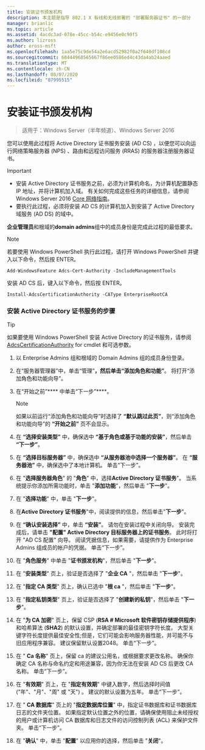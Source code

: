 ```yaml
---
title: 安装证书颁发机构
description: 本主题是指导 802.1 X 有线和无线部署的 "部署服务器证书" 的一部分
manager: brianlic
ms.topic: article
ms.assetid: 4acdc3ad-078e-45cc-b54c-e9456e0c90f5
ms.author: lizross
author: eross-msft
ms.openlocfilehash: 1aa5e75c9de54a2e6acd52982f0a2f640df108cd
ms.sourcegitcommit: 68444968565667f86ee0586ed4c43da4ab24aaed
ms.translationtype: MT
ms.contentlocale: zh-CN
ms.lasthandoff: 08/07/2020
ms.locfileid: "87995515"
---
```

# <a name="install-the-certification-authority"></a>安装证书颁发机构

>适用于：Windows Server（半年频道）、Windows Server 2016

您可以使用此过程将 Active Directory 证书服务安装 (AD CS) ，以便您可以向运行网络策略服务器 (NPS) 、路由和远程访问服务 (RRAS) 的服务器注册服务器证书。

> [!IMPORTANT]
> -   安装 Active Directory 证书服务之前，必须为计算机命名，为计算机配置静态 IP 地址，并将计算机加入域。 有关如何完成这些任务的详细信息，请参阅 Windows Server 2016 [Core 网络指南](../../core-network-guide.md)。
> -   要执行此过程，必须将安装 AD CS 的计算机加入到安装了 Active Directory 域服务 (AD DS) 的域中。

**企业管理员**和根域的**domain admins**组中的成员身份是完成此过程的最低要求。

> [!NOTE]
> 若要使用 Windows PowerShell 执行此过程，请打开 Windows PowerShell 并键入以下命令，然后按 ENTER。
>
> `Add-WindowsFeature Adcs-Cert-Authority -IncludeManagementTools`
>
> 安装 AD CS 后，键入以下命令，然后按 ENTER。
>
> `Install-AdcsCertificationAuthority -CAType EnterpriseRootCA`

### <a name="to-install-active-directory-certificate-services"></a>安装 Active Directory 证书服务的步骤

> [!TIP]
> 如果要使用 Windows PowerShell 安装 Active Directory 的证书服务，请参阅[AdcsCertificationAuthority](/powershell/module/adcsdeployment/install-adcscertificationauthority?view=win10-ps) for cmdlet 和可选参数。

1.  以 Enterprise Admins 组和根域的 Domain Admins 组的成员身份登录。

2.  在“服务器管理器”中，单击“管理”****，然后单击“添加角色和功能”****。 将打开“添加角色和功能向导”。

3.  在“开始之前”**** 中单击“下一步”****。

    > [!NOTE]
    > 如果以前运行“添加角色和功能向导”时选择了 **“默认跳过此页”**，则“添加角色和功能向导”的 **“开始之前”** 页不会显示。

4.  在 **“选择安装类型”** 中，确保选中 **“基于角色或基于功能的安装”**，然后单击 **“下一步”**。

5.  在 **“选择目标服务器”** 中，确保选中 **“从服务器池中选择一个服务器”**。 在 **“服务器池”** 中，确保选中了本地计算机。 单击“下一步”。

6.  在 "**选择服务器角色**" 的 "**角色**" 中，选择**Active Directory 证书服务**"。 当系统提示你添加所需功能时，单击 "**添加功能**"，然后单击 "**下一步**"。

7.  在 "**选择功能**" 中，单击 "**下一步**"。

8.  在**Active Directory 证书服务**"中，阅读提供的信息，然后单击"**下一步**"。

9. 在 **“确认安装选择”** 中，单击 **“安装”**。 请勿在安装过程中关闭向导。 安装完成后，请单击 **"配置" Active Directory 目标服务器上的证书服务**。 此时将打开 "AD CS 配置" 向导。 阅读凭据信息，如果需要，请提供作为 Enterprise Admins 组成员的帐户的凭据。 单击“下一步”。

10. 在 "**角色服务**" 中单击 "**证书颁发机构**"，然后单击 "**下一步**"。

11. 在 "**安装类型**" 页上，验证是否选择了 "**企业 CA** "，然后单击 "**下一步**"。

12. 在 "**指定 CA 类型**" 页上，确认已选中 "**根 ca** "，然后单击 "**下一步**"。

13. 在 "**指定私钥类型**" 页上，验证是否选择了 "**创建新的私钥**"，然后单击 "**下一步**"。

14. 在 "**为 CA 加密**" 页上，保留 CSP (**RSA # Microsoft 软件密钥存储提供程序**) 和哈希算法 (**SHA2**) 的默认设置，并确定部署的最佳密钥字符长度。 大型关键字符长度提供最佳安全性;但是，它们可能会影响服务器性能，并可能不与旧应用程序兼容。 建议保留默认设置2048。 单击“下一步”。

15. 在 " **Ca 名称**" 页上，保留 ca 的建议公用名，或根据要求更改名称。 确保你确定 CA 名称与命名约定和用途兼容，因为你无法在安装 AD CS 后更改 CA 名称。 单击“下一步”。

16. 在 "**有效期**" 页上，在 "**指定有效期**" 中键入数字，然后选择时间值 ("年"、"月"、"周" 或 "天") 。 建议的默认设置为五年。 单击“下一步”。

17. 在 " **CA 数据库**" 页上的 "**指定数据库位置**" 中，指定证书数据库和证书数据库日志的文件夹位置。 如果指定默认位置之外的位置，请确保使用阻止未经授权的用户或计算机访问 CA 数据库和日志文件的访问控制列表 (ACL) 来保护文件夹。 单击“下一步”。

18. 在 "**确认**" 中，单击 "**配置**" 以应用你的选择，然后单击 "**关闭**"。